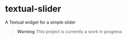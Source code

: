 # textual-slider

A Textual widget for a simple slider

> **Warning**
> This project is currently a work in progress
